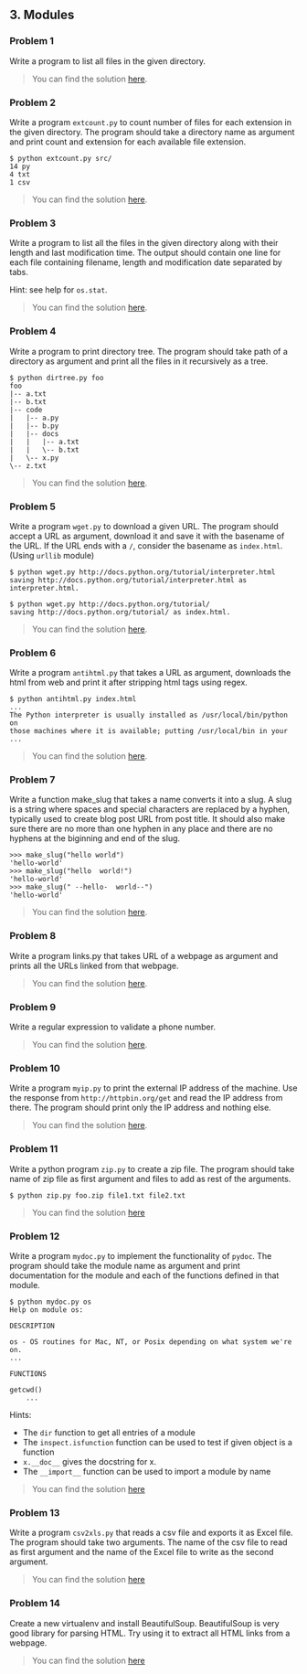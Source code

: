 ## 3. Modules

### Problem 1
Write a program to list all files in the given directory.

> You can find the solution [here](problem_01.py).

### Problem 2
Write a program `extcount.py` to count number of files for each extension 
in the given directory. The program should take a directory name 
as argument and print count and extension for each available file extension.

    $ python extcount.py src/
    14 py
    4 txt
    1 csv

> You can find the solution [here](problem_02.py).

### Problem 3
Write a program to list all the files in the given directory 
along with their length and last modification time. 
The output should contain one line for each file containing filename, 
length and modification date separated by tabs.

Hint: see help for `os.stat`.

> You can find the solution [here](problem_03.py).

### Problem 4
Write a program to print directory tree. The program should take path of a directory 
as argument and print all the files in it recursively as a tree.

    $ python dirtree.py foo
    foo
    |-- a.txt
    |-- b.txt
    |-- code
    |   |-- a.py
    |   |-- b.py
    |   |-- docs
    |   |   |-- a.txt
    |   |   \-- b.txt
    |   \-- x.py
    \-- z.txt

> You can find the solution [here](problem_04.py).

### Problem 5
Write a program `wget.py` to download a given URL. 
The program should accept a URL as argument, download it and save it 
with the basename of the URL. If the URL ends with a `/`, consider 
the basename as `index.html`. (Using `urllib` module)

    $ python wget.py http://docs.python.org/tutorial/interpreter.html
    saving http://docs.python.org/tutorial/interpreter.html as interpreter.html.
    
    $ python wget.py http://docs.python.org/tutorial/
    saving http://docs.python.org/tutorial/ as index.html.

> You can find the solution [here](problem_05.py).

### Problem 6
Write a program `antihtml.py` that takes a URL as argument, downloads the html from 
web and print it after stripping html tags using regex.

    $ python antihtml.py index.html
    ...
    The Python interpreter is usually installed as /usr/local/bin/python on
    those machines where it is available; putting /usr/local/bin in your
    ...

> You can find the solution [here](problem_06.py).

### Problem 7
Write a function make_slug that takes a name converts it into a slug. 
A slug is a string where spaces and special characters are replaced by a hyphen, 
typically used to create blog post URL from post title. It should also make sure 
there are no more than one hyphen in any place and there are no hyphens at the 
biginning and end of the slug.

    >>> make_slug("hello world")
    'hello-world'
    >>> make_slug("hello  world!")
    'hello-world'
    >>> make_slug(" --hello-  world--")
    'hello-world'

> You can find the solution [here](problem_07.py).

### Problem 8
Write a program links.py that takes URL of a webpage as argument and prints 
all the URLs linked from that webpage.

> You can find the solution [here](problem_08.py).

### Problem 9
Write a regular expression to validate a phone number.

> You can find the solution [here](problem_09.py).

### Problem 10
Write a program `myip.py` to print the external IP address of the machine. 
Use the response from `http://httpbin.org/get` and read the IP address from there. 
The program should print only the IP address and nothing else.

> You can find the solution [here](problem_10.py).

### Problem 11
Write a python program `zip.py` to create a zip file. 
The program should take name of zip file as first argument and files 
to add as rest of the arguments.

    $ python zip.py foo.zip file1.txt file2.txt

> You can find the solution [here](problem_11.py)

### Problem 12
Write a program `mydoc.py` to implement the functionality of `pydoc`. 
The program should take the module name as argument and print documentation 
for the module and each of the functions defined in that module.

    $ python mydoc.py os
    Help on module os:
    
    DESCRIPTION
    
    os - OS routines for Mac, NT, or Posix depending on what system we're on.
    ...
    
    FUNCTIONS
    
    getcwd()
        ...

Hints:
* The `dir` function to get all entries of a module
* The `inspect.isfunction` function can be used to test if given object is a function
* `x.__doc__` gives the docstring for x.
* The `__import__` function can be used to import a module by name

> You can find the solution [here](problem_12.py)

### Problem 13
Write a program `csv2xls.py` that reads a csv file and exports it as Excel file. 
The program should take two arguments. The name of the csv file to read as 
first argument and the name of the Excel file to write as the second argument.

> You can find the solution [here](problem_13.py)

### Problem 14
Create a new virtualenv and install BeautifulSoup. 
BeautifulSoup is very good library for parsing HTML. 
Try using it to extract all HTML links from a webpage.

> You can find the solution [here](problem_14.py)
